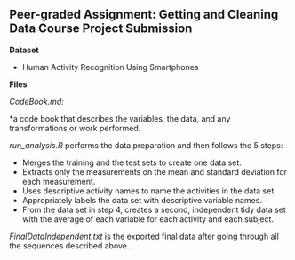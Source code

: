 ## Peer-graded Assignment: Getting and Cleaning Data Course Project Submission

**Dataset**
* Human Activity Recognition Using Smartphones

**Files**

*CodeBook.md:* 

*a code book that describes the variables, the data, and any transformations or work performed. 

*run_analysis.R* performs the data preparation and then follows the 5 steps:

*  Merges the training and the test sets to create one data set.
*  Extracts only the measurements on the mean and standard deviation for each measurement.
*  Uses descriptive activity names to name the activities in the data set
*  Appropriately labels the data set with descriptive variable names.
*  From the data set in step 4, creates a second, independent tidy data set with the average of each variable for each activity and each subject.

*FinalDataIndependent.txt* is the exported final data after going through all the sequences described above.
